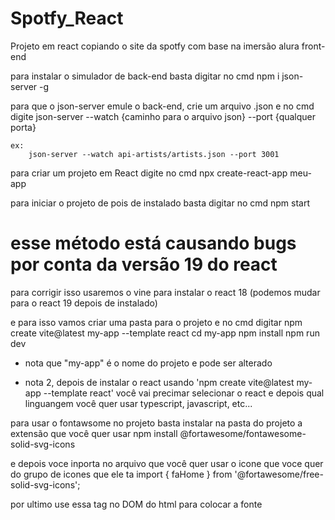 # Spotfy_React
 Projeto em react copiando o site da spotfy com base na imersão alura front-end


 para instalar o simulador de back-end basta digitar no cmd
    npm i json-server -g

para que o json-server emule o back-end, crie um arquivo .json e no cmd digite
    json-server --watch {caminho para o arquivo json} --port {qualquer porta}
    
    ex:
        json-server --watch api-artists/artists.json --port 3001

para criar um projeto em React digite no cmd
    npx create-react-app meu-app

para iniciar o projeto de pois de instalado basta digitar no cmd
    npm start

# esse método está causando bugs por conta da versão 19 do react
para corrigir isso usaremos o vine para instalar o react 18
    (podemos mudar para o react 19 depois de instalado)

e para isso vamos criar uma pasta para o projeto
    e no cmd digitar
        npm create vite@latest my-app --template react
        cd my-app
        npm install
        npm run dev

* nota que "my-app" é o nome do projeto e pode ser alterado

* nota 2, depois de instalar o react usando 'npm create vite@latest my-app --template react'
    você vai precimar selecionar o react e depois qual linguangem você quer usar typescript, javascript, etc...


para usar o fontawsome no projeto basta instalar na pasta do projeto a extensão que você quer usar
    npm install @fortawesome/fontawesome-solid-svg-icons

e depois voce inporta no arquivo que você quer usar o icone que voce quer do grupo de icones que ele ta
import { faHome } from '@fortawesome/free-solid-svg-icons';

por ultimo use essa tag no DOM do html para colocar a fonte
<FontAwesomeIcon icon={faHome} />
